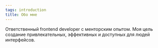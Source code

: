 ```yaml
---
tags: introduction
title: Обо мне
---
```


Ответственный frontend developer с менторским опытом. Моя цель создание привлекательных, эффективных и доступных для людей интерфейсов.

